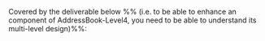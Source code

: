 <!-- TODO: add LO here  ../../book/design/introduction/what/full.md -->

<panel type="danger" header="`W7.2a` Can explain Software Architecture :star:" expanded no-close>
  <include src="../../book/architecture/introduction/what/full.md" boilerplate />
<!-- TODO: add evidence -->
</panel>

<!-- ==================================================================================================== -->

<panel type="danger" header="`W7.2a` Can interpret an architecture diagram :star:" expanded no-close>
  <include src="../../book/architecture/architectureDiagrams/reading/full.md" boilerplate />
<!-- TODO: add evidence -->
</panel>

<!-- ==================================================================================================== -->

<panel type="info" header="`W7.2b` Can explain multi-level design :star::star::star:" expanded no-close>
  <include src="../../book/designApproaches/multilevelDesign/what/full.md" boilerplate/>
  <panel header=":dart: Evidence" expanded>

Covered by the deliverable below %%&nbsp;(i.e. to be able to enhance an component of AddressBook-Level4, you need to be able to understand its multi-level design)%%:

<include src="../../admin/project-v10.md#product" name="%%Admin » v1.0 → Product%%" dynamic/>

  </panel>
</panel>
